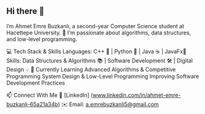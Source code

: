 ## Hi there 👋

I’m Ahmet Emre Buzkanlı, a second-year Computer Science student at Hacettepe University. 🚀
I'm passionate about algorithms, data structures, and low-level programming.

💻 Tech Stack & Skills
Languages: C++ 🔵 | Python 🐍 | Java ☕ | JavaFx🎨
Skills: Data Structures & Algorithms 📚 | Software Development 🛠 | Digital Design 💡
🌱 Currently Learning
Advanced Algorithms & Competitive Programming
System Design & Low-Level Programming
Improving Software Development Practices

📫 Connect With Me
💼 [LinkedIn] (www.linkedin.com/in/ahmet-emre-buzkanlı-65a21a34b)
✉️ Email: a.emrebuzkanli5@gmail.com
